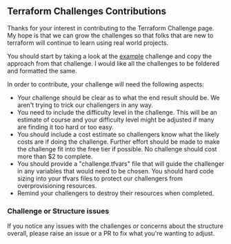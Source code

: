 ## Terraform Challenges Contributions

Thanks for your interest in contributing to the Terraform Challenge page.  My hope is that we can grow the 
challenges so that folks that are new to terraform will continue to learn using real world projects.

You should start by taking a look at the [example](challenges/example/README.md) challenge and copy the 
approach from that challenge.  I would like all the challenges to be foldered and formatted the same.

In order to contribute, your challenge will need the following aspects:  

- Your challenge should be clear as to what the end result should be.  We aren't trying to trick our 
challengers in any way.
- You need to include the difficulty level in the challenge.  This will be an estimate of course and your 
difficulty level might be adjusted if many are finding it too hard or too easy.
- You should include a cost estimate so challengers know what the likely costs are if doing the challenge.
Further effort should be made to make the challenge fit into the free tier if possible.  No challenge should
cost more than $2 to complete.  
- You should provide a "challenge.tfvars" file that will guide the challenger in any variables that would
need to be chosen.  You should hard code sizing into your tfvars files to protect our challengers from 
overprovisioning resources.
- Remind your challengers to destroy their resources when completed.

### Challenge or Structure issues

If you notice any issues with the challenges or concerns about the structure overall, please raise an issue
or a PR to fix what you're wanting to adjust.


